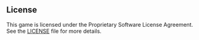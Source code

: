 ## License

This game is licensed under the Proprietary Software License Agreement. See the [LICENSE](./LICENSE) file for more details.
